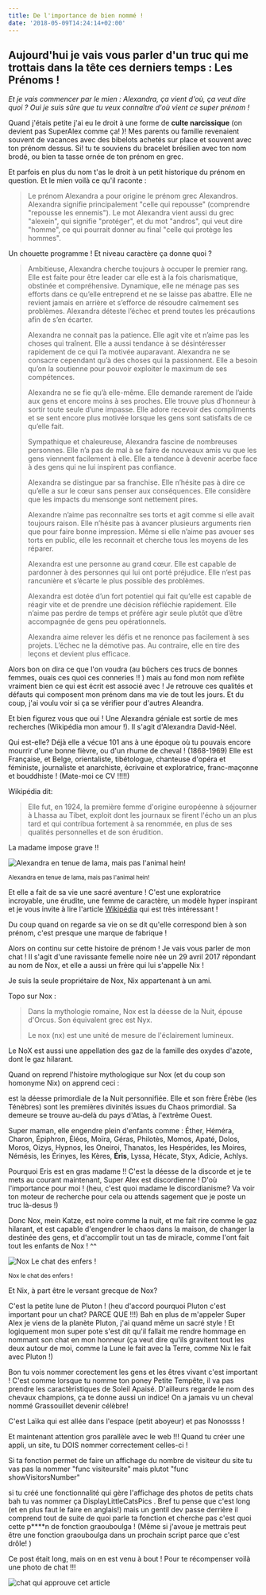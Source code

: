 ```yaml
---
title: De l'importance de bien nommé !
date: '2018-05-09T14:24:14+02:00'
---
```

## Aujourd'hui je vais vous parler d'un truc qui me trottais dans la tête ces derniers temps : Les Prénoms !

_Et je vais commencer par le mien : Alexandra, ça vient d'où, ça veut dire quoi ? Oui je suis sûre que tu veux connaître d'où vient ce super prénom !_

Quand j'étais petite j'ai eu le droit à une forme de **culte narcissique** (on devient pas SuperAlex comme ça! )! Mes parents ou famille revenaient souvent de vacances avec des bibelots achetés sur place et souvent avec ton prénom dessus. Si! tu te souviens du bracelet brésilien avec ton nom brodé, ou bien ta tasse ornée de ton prénom en grec.

Et parfois en plus du nom t'as le droit à un petit historique du prénom en question. Et le mien voilà ce qu'il raconte :

> Le prénom Alexandra a pour origine le prénom grec Alexandros. Alexandra signifie principalement "celle qui repousse" (comprendre "repousse les ennemis"). Le mot Alexandra vient aussi du grec "alexein", qui signifie "protéger", et du mot "andros", qui veut dire "homme", ce qui pourrait donner au final "celle qui protège les hommes".

Un chouette programme ! Et niveau caractère ça donne quoi ?

> Ambitieuse, Alexandra cherche toujours à occuper le premier rang. Elle est faite pour être leader car elle est à la fois charismatique, obstinée et compréhensive. Dynamique, elle ne ménage pas ses efforts dans ce qu’elle entreprend et ne se laisse pas abattre. Elle ne revient jamais en arrière et s’efforce de résoudre calmement ses problèmes. Alexandra déteste l’échec et prend toutes les précautions afin de s’en écarter.
>
> Alexandra ne connait pas la patience. Elle agit vite et n’aime pas les choses qui traînent. Elle a aussi tendance à se désintéresser rapidement de ce qui l’a motivée auparavant. Alexandra ne se consacre cependant qu’à des choses qui la passionnent. Elle a besoin qu’on la soutienne pour pouvoir exploiter le maximum de ses compétences.
>
> Alexandra ne se fie qu’à elle-même. Elle demande rarement de l’aide aux gens et encore moins à ses proches. Elle trouve plus d’honneur à sortir toute seule d’une impasse. Elle adore recevoir des compliments et se sent encore plus motivée lorsque les gens sont satisfaits de ce qu’elle fait.
>
> Sympathique et chaleureuse, Alexandra fascine de nombreuses personnes. Elle n’a pas de mal à se faire de nouveaux amis vu que les gens viennent facilement à elle. Elle a tendance à devenir acerbe face à des gens qui ne lui inspirent pas confiance.
>
> Alexandra se distingue par sa franchise. Elle n’hésite pas à dire ce qu’elle a sur le cœur sans penser aux conséquences. Elle considère que les impacts du mensonge sont nettement pires.
>
> Alexandre n’aime pas reconnaître ses torts et agit comme si elle avait toujours raison. Elle n’hésite pas à avancer plusieurs arguments rien que pour faire bonne impression. Même si elle n’aime pas avouer ses torts en public, elle les reconnait et cherche tous les moyens de les réparer.
>
> Alexandra est une personne au grand cœur. Elle est capable de pardonner à des personnes qui lui ont porté préjudice. Elle n’est pas rancunière et s’écarte le plus possible des problèmes.
>
> Alexandra est dotée d’un fort potentiel qui fait qu’elle est capable de réagir vite et de prendre une décision réfléchie rapidement. Elle n’aime pas perdre de temps et préfère agir seule plutôt que d’être accompagnée de gens peu opérationnels.
>
> Alexandra aime relever les défis et ne renonce pas facilement à ses projets. L’échec ne la démotive pas. Au contraire, elle en tire des leçons et devient plus efficace.

Alors bon on dira ce que l'on voudra (au bûchers ces trucs de bonnes femmes, ouais ces quoi ces conneries !! ) mais au fond mon nom reflète vraiment bien ce qui est écrit est associé avec ! Je retrouve ces qualités et défauts qui composent mon prénom dans ma vie de tout les jours. Et du coup, j'ai voulu voir si ça se vérifier pour d'autres Aleandra.

Et bien figurez vous que oui ! Une Alexandra géniale est sortie de mes recherches (Wikipédia mon amour !). Il s'agit d'Alexandra David-Néel.

Qui est-elle? Déjà elle a vécue 101 ans à une époque où tu pouvais encore mourrir d'une bonne fièvre, ou d'un rhume de cheval ! (1868-1969) Elle est Française, et Belge, orientaliste, tibétologue, chanteuse d'opéra et féministe, journaliste et anarchiste, écrivaine et exploratrice, franc-maçonne et bouddhiste ! (Mate-moi ce CV !!!!!)

Wikipédia dit: 

> Elle fut, en 1924, la première femme d'origine européenne à séjourner à Lhassa au Tibet, exploit dont les journaux se firent l'écho un an plus tard et qui contribua fortement à sa renommée, en plus de ses qualités personnelles et de son érudition.

La madame impose grave !!

<img src="https://upload.wikimedia.org/wikipedia/commons/8/8c/Alexandra_David-Neels.jpg" alt="Alexandra en tenue de lama, mais pas l'animal hein!">

<small>Alexandra en tenue de lama, mais pas l'animal hein!</small>

Et elle a fait de sa vie une sacré aventure ! C'est une exploratrice incroyable, une érudite, une femme de caractère, un modèle hyper inspirant et je vous invite à lire l'article [Wikipédia](https://fr.wikipedia.org/wiki/Alexandra_David-N%C3%A9el) qui est très intéressant !

Du coup quand on regarde sa vie on se dit qu'elle correspond bien à son prénom, c'est presque une marque de fabrique !

Alors on continu sur cette histoire de prénom ! Je vais vous parler de mon chat ! Il s'agit d'une ravissante femelle noire née un 29 avril 2017 répondant au nom de Nox, et elle a aussi un frère qui lui s'appelle Nix !

Je suis la seule propriétaire de Nox, Nix appartenant à un ami.

Topo sur Nox :

> Dans la mythologie romaine, Nox est la déesse de la Nuit, épouse d'Orcus. Son équivalent grec est Nyx.
>
> Le nox (nx) est une unité de mesure de l'éclairement lumineux.

Le NoX est aussi une appellation des gaz de la famille des oxydes d'azote, dont le gaz hilarant.

Quand on reprend l'histoire mythologique sur Nox (et du coup son homonyme Nix) on apprend ceci :

 est la déesse primordiale de la Nuit personnifiée. Elle et son frère Érèbe (les Ténèbres) sont les premières divinités issues du Chaos primordial. Sa demeure se trouve au-delà du pays d'Atlas, à l'extrême Ouest.

Super maman, elle engendre plein d'enfants comme : Éther, Héméra, Charon, Épiphron, Éléos, Moïra, Géras, Philotès, Momos, Apaté, Dolos, Moros, Oizys, Hypnos, les Oneiroi, Thanatos, les Hespérides, les Moires, Némésis, les Érinyes, les Kères, **Éris**, Lyssa, Hécate, Styx, Adicie, Achlys.

Pourquoi Eris est en gras madame !! C'est la déesse de la discorde et je te mets au courant maintenant, Super Alex est discordienne ! D'où l'importance pour moi ! (heu, c'est quoi madame le discordianisme? Va voir ton moteur de recherche pour cela ou attends sagement que je poste un truc là-desus !)

Donc Nox, mein Katze, est noire comme la nuit, et me fait rire comme le gaz hilarant, et est capable d'engendrer le chaos dans la maison, de changer la destinée des gens, et d'accomplir tout un tas de miracle, comme l'ont fait tout les enfants de Nox ! ^^

![Nox Le chat des enfers !](/img/blog/1512235575074-1-.jpg)

<small>Nox le chat des enfers !</small>

Et Nix, à part être le versant grecque de Nox? 

C'est la petite lune de Pluton ! (heu d'accord pourquoi Pluton c'est important pour un chat? PARCE QUE !!!) Bah en plus de m'appeler Super Alex je viens de la planète Pluton, j'ai quand même un sacré style ! Et logiquement mon super pote s'est dit qu'il fallait me rendre hommage en nommant son chat en mon honneur (ça veut dire qu'ils gravitent tout les deux autour de moi, comme la Lune le fait avec la Terre, comme Nix le fait avec Pluton !)

Bon tu vois nommer corectement les gens et les êtres vivant c'est important ! C'est comme lorsque tu nomme ton poney Petite Tempête, il va pas prendre les caractèristiques de Soleil Apaisé. D'ailleurs regarde le nom des chevaux champions, ça te donne aussi un indice! On a jamais vu un cheval nommé Grassouillet devenir célèbre!

C'est Laïka qui est allée dans l'espace (petit aboyeur) et pas Nonossss !

Et maintenant attention gros parallèle avec le web !!! Quand tu créer une appli, un site, tu DOIS nommer correctement celles-ci ! 

Si ta fonction permet de faire un affichage du nombre de visiteur du site tu vas pas la nommer "func visiteursite" mais plutot "func showVisitorsNumber" 

si tu créé une fonctionnalité qui gère l'affichage des photos de petits chats bah tu vas nommer ça DisplayLittleCatsPics . Bref tu pense que c'est long (et en plus faut le faire en anglais!) mais un gentil dev passe derrière il comprend tout de suite de quoi parle ta fonction et cherche pas c'est quoi cette p\*\*\*\*n de fonction graouboulga ! (Même si j'avoue je mettrais peut être une fonction graouboulga dans un prochain script parce que c'est drôle! )

Ce post était long, mais on en est venu à bout ! Pour te récompenser voilà une photo de chat !!!

<img src="https://media.giphy.com/media/eUQVeW0WEwGxq/giphy.gif" alt="chat qui approuve cet article">
